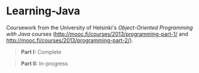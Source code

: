 Learning-Java
=============

Coursework from the University of Helsinki's <i>Object-Oriented Programming with Java</i> courses (http://mooc.fi/courses/2013/programming-part-1/ and http://mooc.fi/courses/2013/programming-part-2/).

<blockquote><b>Part I:</b> Complete</blockquote>
<blockquote><b>Part II:</b> In-progress</blockquote>
